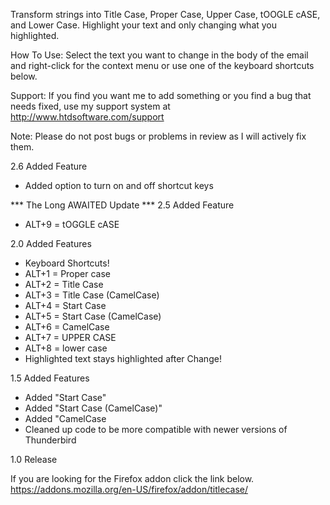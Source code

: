 Transform strings into Title Case, Proper Case, Upper Case, tOOGLE cASE, and Lower Case. Highlight your text and only changing what you highlighted.

How To Use: Select the text you want to change in the body of the email and right-click for the context menu or use one of the keyboard shortcuts below.

Support: If you find you want me to add something or you find a bug that needs fixed, use my support system at http://www.htdsoftware.com/support

Note: Please do not post bugs or problems in review as I will actively fix them.

2.6 Added Feature
- Added option to turn on and off shortcut keys

*** The Long AWAITED Update ***
2.5 Added Feature
- ALT+9 = tOGGLE cASE

2.0 Added Features
- Keyboard Shortcuts!
- ALT+1 = Proper case
- ALT+2 = Title Case
- ALT+3 = Title Case (CamelCase)
- ALT+4 = Start Case
- ALT+5 = Start Case (CamelCase)
- ALT+6 = CamelCase
- ALT+7 = UPPER CASE
- ALT+8 = lower case
- Highlighted text stays highlighted after Change!

1.5 Added Features
- Added "Start Case"
- Added "Start Case (CamelCase)"
- Added "CamelCase
- Cleaned up code to be more compatible with newer versions of Thunderbird

1.0 Release

If you are looking for the Firefox addon click the link below.
https://addons.mozilla.org/en-US/firefox/addon/titlecase/